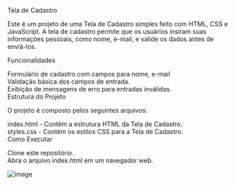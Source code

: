 Tela de Cadastro

Este é um projeto de uma Tela de Cadastro simples feito com HTML, CSS e JavaScript. A tela de cadastro permite que os usuários insiram suas informações pessoais, como nome, e-mail, e valide os dados antes de enviá-los.

Funcionalidades

Formulário de cadastro com campos para nome, e-mail<br>
Validação básica dos campos de entrada.<br>
Exibição de mensagens de erro para entradas inválidas.<br>
Estrutura do Projeto<br>

O projeto é composto pelos seguintes arquivos:<br>

index.html - Contém a estrutura HTML da Tela de Cadastro.<br>
styles.css - Contém os estilos CSS para a Tela de Cadastro.<br>
Como Executar<br>

Clone este repositório.<br>
Abra o arquivo index.html em um navegador web.<br>


![image](https://github.com/vieiraadev/Cadastro/assets/164572708/9ddcc6bc-27da-4c60-b8fd-1ebcc5b643d2)
